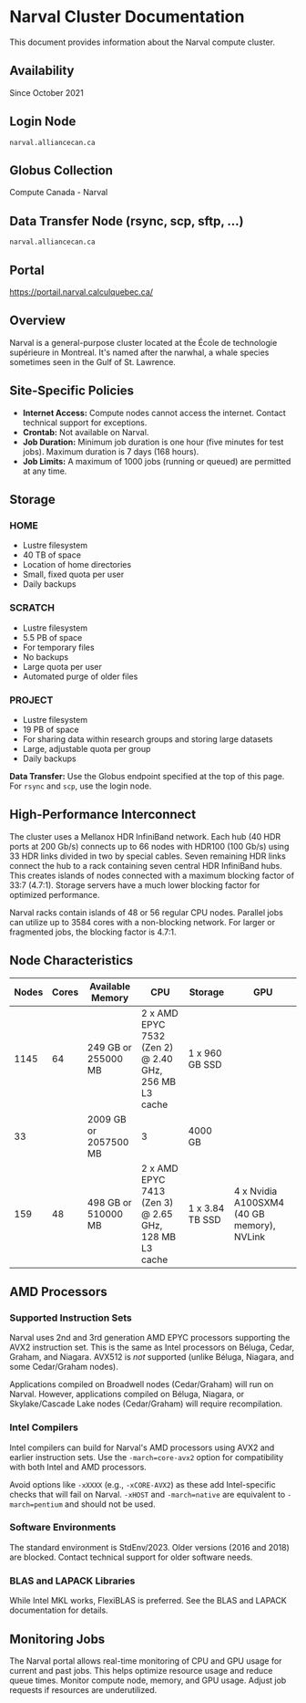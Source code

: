 # Narval Cluster Documentation

This document provides information about the Narval compute cluster.

## Availability

Since October 2021

## Login Node

`narval.alliancecan.ca`

## Globus Collection

Compute Canada - Narval

## Data Transfer Node (rsync, scp, sftp, ...)

`narval.alliancecan.ca`

## Portal

https://portail.narval.calculquebec.ca/

## Overview

Narval is a general-purpose cluster located at the École de technologie supérieure in Montreal.  It's named after the narwhal, a whale species sometimes seen in the Gulf of St. Lawrence.


## Site-Specific Policies

*   **Internet Access:** Compute nodes cannot access the internet. Contact technical support for exceptions.
*   **Crontab:** Not available on Narval.
*   **Job Duration:** Minimum job duration is one hour (five minutes for test jobs).  Maximum duration is 7 days (168 hours).
*   **Job Limits:**  A maximum of 1000 jobs (running or queued) are permitted at any time.


## Storage

### HOME

*   Lustre filesystem
*   40 TB of space
*   Location of home directories
*   Small, fixed quota per user
*   Daily backups


### SCRATCH

*   Lustre filesystem
*   5.5 PB of space
*   For temporary files
*   No backups
*   Large quota per user
*   Automated purge of older files


### PROJECT

*   Lustre filesystem
*   19 PB of space
*   For sharing data within research groups and storing large datasets
*   Large, adjustable quota per group
*   Daily backups


**Data Transfer:** Use the Globus endpoint specified at the top of this page. For `rsync` and `scp`, use the login node.


## High-Performance Interconnect

The cluster uses a Mellanox HDR InfiniBand network.  Each hub (40 HDR ports at 200 Gb/s) connects up to 66 nodes with HDR100 (100 Gb/s) using 33 HDR links divided in two by special cables. Seven remaining HDR links connect the hub to a rack containing seven central HDR InfiniBand hubs.  This creates islands of nodes connected with a maximum blocking factor of 33:7 (4.7:1). Storage servers have a much lower blocking factor for optimized performance.

Narval racks contain islands of 48 or 56 regular CPU nodes.  Parallel jobs can utilize up to 3584 cores with a non-blocking network. For larger or fragmented jobs, the blocking factor is 4.7:1.


## Node Characteristics

| Nodes | Cores | Available Memory      | CPU                                         | Storage     | GPU                                      |
|-------|-------|-----------------------|----------------------------------------------|-------------|------------------------------------------|
| 1145  | 64    | 249 GB or 255000 MB   | 2 x AMD EPYC 7532 (Zen 2) @ 2.40 GHz, 256 MB L3 cache | 1 x 960 GB SSD |                                          |
| 33    |       | 2009 GB or 2057500 MB | 3                                            | 4000 GB     |                                          |
| 159   | 48    | 498 GB or 510000 MB   | 2 x AMD EPYC 7413 (Zen 3) @ 2.65 GHz, 128 MB L3 cache | 1 x 3.84 TB SSD | 4 x Nvidia A100SXM4 (40 GB memory), NVLink |


## AMD Processors

### Supported Instruction Sets

Narval uses 2nd and 3rd generation AMD EPYC processors supporting the AVX2 instruction set. This is the same as Intel processors on Béluga, Cedar, Graham, and Niagara.  AVX512 is *not* supported (unlike Béluga, Niagara, and some Cedar/Graham nodes).

Applications compiled on Broadwell nodes (Cedar/Graham) will run on Narval.  However, applications compiled on Béluga, Niagara, or Skylake/Cascade Lake nodes (Cedar/Graham) will require recompilation.


### Intel Compilers

Intel compilers can build for Narval's AMD processors using AVX2 and earlier instruction sets. Use the `-march=core-avx2` option for compatibility with both Intel and AMD processors.

Avoid options like `-xXXXX` (e.g., `-xCORE-AVX2`) as these add Intel-specific checks that will fail on Narval.  `-xHOST` and `-march=native` are equivalent to `-march=pentium` and should not be used.


### Software Environments

The standard environment is StdEnv/2023. Older versions (2016 and 2018) are blocked. Contact technical support for older software needs.


### BLAS and LAPACK Libraries

While Intel MKL works, FlexiBLAS is preferred. See the BLAS and LAPACK documentation for details.


## Monitoring Jobs

The Narval portal allows real-time monitoring of CPU and GPU usage for current and past jobs. This helps optimize resource usage and reduce queue times.  Monitor compute node, memory, and GPU usage.  Adjust job requests if resources are underutilized.
